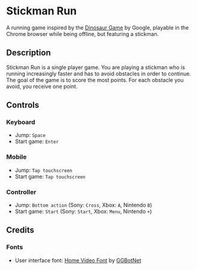 # Stickman Run

A running game inspired by the [Dinosaur Game](https://en.wikipedia.org/wiki/Dinosaur_Game) by Google, playable in the Chrome browser while being offline, but featuring a stickman.

## Description

Stickman Run is a single player game. You are playing a stickman who is running increasingly faster and has to avoid obstacles in order to continue. The goal of the game is to score the most points. For each obstacle you avoid, you receive one point.

## Controls

### Keyboard

- Jump: `Space`
- Start game: `Enter`

### Mobile

- Jump: `Tap touchscreen`
- Start game: `Tap touchscreen`

### Controller

- Jump: `Bottom action` (Sony: `Cross`, Xbox: `A`, Nintendo `B`)
- Start game: `Start` (Sony: `Start`, Xbox: `Menu`, Nintendo `+`)

## Credits

### Fonts

- User interface font: [Home Video Font](https://www.fontspace.com/home-video-font-f116641) by [GGBotNet](https://www.fontspace.com/ggbotnet)
